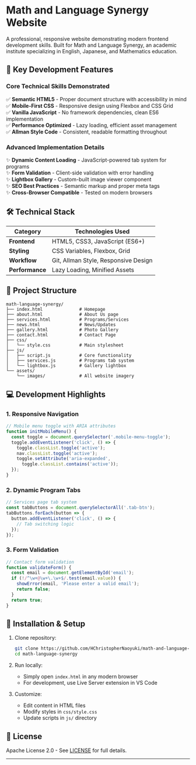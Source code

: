 # Math and Language Synergy Website

A professional, responsive website demonstrating modern frontend development skills. Built for Math and Language Synergy, an academic institute specializing in English, Japanese, and Mathematics education.

## 🚀 Key Development Features

### Core Technical Skills Demonstrated
✅ **Semantic HTML5** - Proper document structure with accessibility in mind  
✅ **Mobile-First CSS** - Responsive design using Flexbox and CSS Grid  
✅ **Vanilla JavaScript** - No framework dependencies, clean ES6 implementation  
✅ **Performance Optimized** - Lazy loading, efficient asset management  
✅ **Allman Style Code** - Consistent, readable formatting throughout  

### Advanced Implementation Details
✨ **Dynamic Content Loading** - JavaScript-powered tab system for programs  
✨ **Form Validation** - Client-side validation with error handling  
✨ **Lightbox Gallery** - Custom-built image viewer component  
✨ **SEO Best Practices** - Semantic markup and proper meta tags  
✨ **Cross-Browser Compatible** - Tested on modern browsers  

## 🛠️ Technical Stack

| Category       | Technologies Used                     |
|---------------|---------------------------------------|
| **Frontend**  | HTML5, CSS3, JavaScript (ES6+)       |
| **Styling**   | CSS Variables, Flexbox, Grid         |
| **Workflow**  | Git, Allman Style, Responsive Design |
| **Performance**| Lazy Loading, Minified Assets        |

## 📂 Project Structure

```
math-language-synergy/
├── index.html              # Homepage
├── about.html              # About Us page
├── services.html           # Programs/Services
├── news.html               # News/Updates
├── gallery.html            # Photo Gallery
├── contact.html            # Contact Page
├── css/
│   └── style.css           # Main stylesheet
├── js/
│   ├── script.js           # Core functionality
│   ├── services.js         # Programs tab system
│   └── lightbox.js         # Gallery lightbox
└── assets/
    └── images/             # All website imagery
```

## 💻 Development Highlights

### 1. Responsive Navigation
```javascript
// Mobile menu toggle with ARIA attributes
function initMobileMenu() {
  const toggle = document.querySelector('.mobile-menu-toggle');
  toggle.addEventListener('click', () => {
    toggle.classList.toggle('active');
    nav.classList.toggle('active');
    toggle.setAttribute('aria-expanded', 
      toggle.classList.contains('active'));
  });
}
```

### 2. Dynamic Program Tabs
```javascript
// Services page tab system
const tabButtons = document.querySelectorAll('.tab-btn');
tabButtons.forEach(button => {
  button.addEventListener('click', () => {
    // Tab switching logic
  });
});
```

### 3. Form Validation
```javascript
// Contact form validation
function validateForm() {
  const email = document.getElementById('email');
  if (!/^\w+@\w+\.\w+$/.test(email.value)) {
    showError(email, 'Please enter a valid email');
    return false;
  }
  return true;
}
```

## 🔧 Installation & Setup

1. Clone repository:
   ```bash
   git clone https://github.com/HChristopherNaoyuki/math-and-language-synergy-website.git
   cd math-language-synergy
   ```

2. Run locally:
   - Simply open `index.html` in any modern browser
   - For development, use Live Server extension in VS Code

3. Customize:
   - Edit content in HTML files
   - Modify styles in `css/style.css`
   - Update scripts in `js/` directory

## 📜 License

Apache License 2.0 - See [LICENSE](LICENSE) for full details.

---
